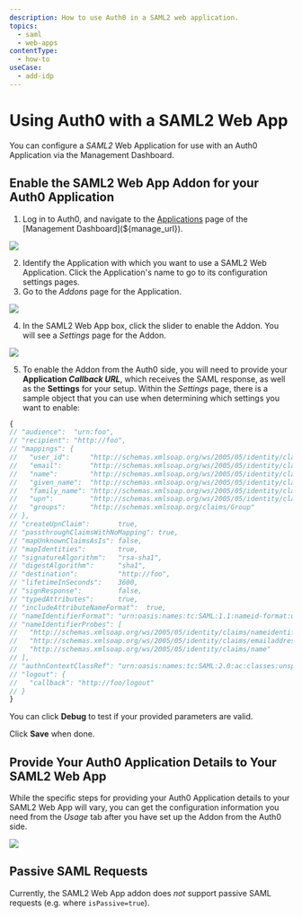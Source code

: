 ```yaml
---
description: How to use Auth0 in a SAML2 web application.
topics:
  - saml
  - web-apps
contentType:
  - how-to
useCase:
  - add-idp
---
```


# Using Auth0 with a SAML2 Web App

You can configure a <dfn data-key="security-assertion-markup-language">SAML2</dfn> Web Application for use with an Auth0 Application via the Management Dashboard.

## Enable the SAML2 Web App Addon for your Auth0 Application

1. Log in to Auth0, and navigate to the [Applications](${manage_url}/#/applications) page of the [Management Dashboard](${manage_url}).

  ![](/media/articles/protocols/saml/saml2-web-app/mgmt-dshbrd-clients.png)

2. Identify the Application with which you want to use a SAML2 Web Application. Click the Application's name to go to its configuration settings pages.
3. Go to the *Addons* page for the Application.

  ![](/media/articles/protocols/saml/saml2-web-app/select-addon.png)

4. In the SAML2 Web App box, click the slider to enable the Addon. You will see a *Settings* page for the Addon.

  ![](/media/articles/protocols/saml/saml2-web-app/configure-addon.png)

5. To enable the Addon from the Auth0 side, you will need to provide your **Application <dfn data-key="callback">Callback URL</dfn>**, which receives the SAML response, as well as the **Settings** for your setup. Within the *Settings* page, there is a sample object that you can use when determining which settings you want to enable:

```js
{
// "audience":  "urn:foo",
// "recipient": "http://foo",
// "mappings": {
//   "user_id":     "http://schemas.xmlsoap.org/ws/2005/05/identity/claims/nameidentifier",
//   "email":       "http://schemas.xmlsoap.org/ws/2005/05/identity/claims/emailaddress",
//   "name":        "http://schemas.xmlsoap.org/ws/2005/05/identity/claims/name",
//   "given_name":  "http://schemas.xmlsoap.org/ws/2005/05/identity/claims/givenname",
//   "family_name": "http://schemas.xmlsoap.org/ws/2005/05/identity/claims/surname",
//   "upn":         "http://schemas.xmlsoap.org/ws/2005/05/identity/claims/upn",
//   "groups":      "http://schemas.xmlsoap.org/claims/Group"
// },
// "createUpnClaim":       true,
// "passthroughClaimsWithNoMapping": true,
// "mapUnknownClaimsAsIs": false,
// "mapIdentities":        true,
// "signatureAlgorithm":   "rsa-sha1",
// "digestAlgorithm":      "sha1",
// "destination":          "http://foo",
// "lifetimeInSeconds":    3600,
// "signResponse":         false,
// "typedAttributes":      true,
// "includeAttributeNameFormat":  true,
// "nameIdentifierFormat": "urn:oasis:names:tc:SAML:1.1:nameid-format:unspecified",
// "nameIdentifierProbes": [
//   "http://schemas.xmlsoap.org/ws/2005/05/identity/claims/nameidentifier",
//   "http://schemas.xmlsoap.org/ws/2005/05/identity/claims/emailaddress",
//   "http://schemas.xmlsoap.org/ws/2005/05/identity/claims/name"
// ],
// "authnContextClassRef": "urn:oasis:names:tc:SAML:2.0:ac:classes:unspecified",
// "logout": {
//   "callback": "http://foo/logout"
// }
}
```

You can click **Debug** to test if your provided parameters are valid.

Click **Save** when done.

## Provide Your Auth0 Application Details to Your SAML2 Web App

While the specific steps for providing your Auth0 Application details to your SAML2 Web App will vary, you can get the configuration information you need from the *Usage* tab after you have set up the Addon from the Auth0 side.

  ![](/media/articles/protocols/saml/saml2-web-app/usage.png)

## Passive SAML Requests

Currently, the SAML2 Web App addon does *not* support passive SAML requests (e.g. where `isPassive=true`).